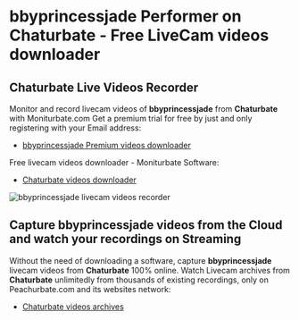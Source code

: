 # bbyprincessjade Performer on Chaturbate - Free LiveCam videos downloader

## Chaturbate Live Videos Recorder

Monitor and record livecam videos of **bbyprincessjade** from **Chaturbate** with Moniturbate.com
Get a premium trial for free by just and only registering with your Email address:
* [bbyprincessjade Premium videos downloader](https://moniturbate.com/request-demo-licence-key.html)

Free livecam videos downloader - Moniturbate Software:
* [Chaturbate videos downloader](https://moniturbate.com/moniturbate-download-software.html)

![bbyprincessjade livecam videos recorder](https://peachurnet.com/templates/moniturbate-software.png)


## Capture bbyprincessjade videos from the Cloud and watch your recordings on Streaming

Without the need of downloading a software, capture **bbyprincessjade** livecam videos from **Chaturbate** 100% online.
Watch Livecam archives from **Chaturbate** unlimitedly from thousands of existing recordings, only on Peachurbate.com and its websites network:
* [Chaturbate videos archives](https://peachurnet.com/)